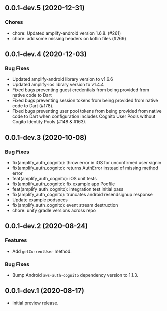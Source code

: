 ## 0.0.1-dev.5 (2020-12-31)

### Chores
* chore: Updated amplify-android version 1.6.8. (#261)
* chore: add some missing headers on kotlin files (#269)

## 0.0.1-dev.4 (2020-12-03)

### Bug Fixes

* Updated amplify-android library version to v1.6.6
* Updated amplify-ios library version to v1.4.4
* Fixed bugs preventing guest credentials from being provided from native code to Dart
* Fixed bugs preventing session tokens from being provided from native code to Dart (#178).
* Fixed bugs preventing user pool tokens from being provided from native code to Dart when configuration includes Cognito User Pools without Cogito Identity Pools (#148 & #163).

## 0.0.1-dev.3 (2020-10-08)

### Bug Fixes

* fix(amplify_auth_cognito): throw error in iOS for unconfirmed user signin
* fix(amplify_auth_cognito): returns AuthError instead of missing method error
* feat(amplify_auth_cognito): iOS unit tests
* fix(amplify_auth_cognito): fix example app Podfile
* feat(amplify_auth_cognito): integration test initial pass
* fix(amplify_auth_cognito): truncates android resendsignup response
* Update example podspecs
* fix(amplify_auth_cognito): event stream destruction
* chore: unify gradle versions across repo

## 0.0.1-dev.2 (2020-08-24)

### Features

* Add `getCurrentUser` method.

### Bug Fixes

* Bump Android `aws-auth-cognito` dependency version to 1.1.3.

## 0.0.1-dev.1 (2020-08-17)

* Initial preview release.
